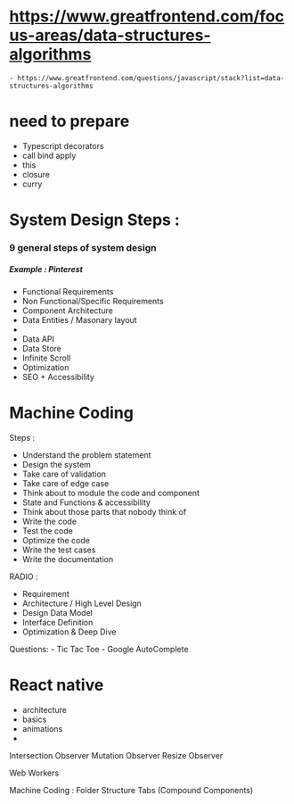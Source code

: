 # https://www.greatfrontend.com/focus-areas/data-structures-algorithms
    - https://www.greatfrontend.com/questions/javascript/stack?list=data-structures-algorithms 


# need to prepare
- Typescript decorators
- call bind apply
- this
- closure
- curry



# System Design Steps :
### 9 general steps of system design 
##### Example : Pinterest
- Functional Requirements
- Non Functional/Specific Requirements
- Component Architecture
-  Data Entities / Masonary layout
-
- Data API
- Data Store
- Infinite Scroll
- Optimization
- SEO + Accessibility



# Machine Coding

Steps :
- Understand the problem statement
- Design the system
- Take care of validation
- Take care of edge case
- Think about to module the code and component 
- State and Functions & accessibility
- Think about those parts that nobody think of
- Write the code
- Test the code
- Optimize the code
- Write the test cases
- Write the documentation


RADIO :
- Requirement
- Architecture / High Level Design
- Design Data Model
- Interface Definition
- Optimization & Deep Dive

Questions:
    - Tic Tac Toe
    - Google AutoComplete 

# React  native
- architecture
- basics
- animations
- 


Intersection Observer
Mutation Observer
Resize Observer

Web Workers


Machine Coding :
Folder Structure
Tabs (Compound Components)